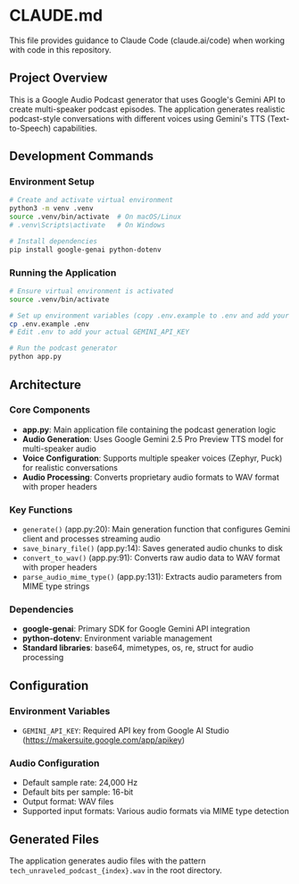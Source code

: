 # CLAUDE.md

This file provides guidance to Claude Code (claude.ai/code) when working with code in this repository.

## Project Overview

This is a Google Audio Podcast generator that uses Google's Gemini API to create multi-speaker podcast episodes. The application generates realistic podcast-style conversations with different voices using Gemini's TTS (Text-to-Speech) capabilities.

## Development Commands

### Environment Setup
```bash
# Create and activate virtual environment
python3 -m venv .venv
source .venv/bin/activate  # On macOS/Linux
# .venv\Scripts\activate   # On Windows

# Install dependencies
pip install google-genai python-dotenv
```

### Running the Application
```bash
# Ensure virtual environment is activated
source .venv/bin/activate

# Set up environment variables (copy .env.example to .env and add your Gemini API key)
cp .env.example .env
# Edit .env to add your actual GEMINI_API_KEY

# Run the podcast generator
python app.py
```

## Architecture

### Core Components

- **app.py**: Main application file containing the podcast generation logic
- **Audio Generation**: Uses Google Gemini 2.5 Pro Preview TTS model for multi-speaker audio
- **Voice Configuration**: Supports multiple speaker voices (Zephyr, Puck) for realistic conversations
- **Audio Processing**: Converts proprietary audio formats to WAV format with proper headers

### Key Functions

- `generate()` (app.py:20): Main generation function that configures Gemini client and processes streaming audio
- `save_binary_file()` (app.py:14): Saves generated audio chunks to disk
- `convert_to_wav()` (app.py:91): Converts raw audio data to WAV format with proper headers
- `parse_audio_mime_type()` (app.py:131): Extracts audio parameters from MIME type strings

### Dependencies

- **google-genai**: Primary SDK for Google Gemini API integration
- **python-dotenv**: Environment variable management
- **Standard libraries**: base64, mimetypes, os, re, struct for audio processing

## Configuration

### Environment Variables
- `GEMINI_API_KEY`: Required API key from Google AI Studio (https://makersuite.google.com/app/apikey)

### Audio Configuration
- Default sample rate: 24,000 Hz
- Default bits per sample: 16-bit
- Output format: WAV files
- Supported input formats: Various audio formats via MIME type detection

## Generated Files
The application generates audio files with the pattern `tech_unraveled_podcast_{index}.wav` in the root directory.